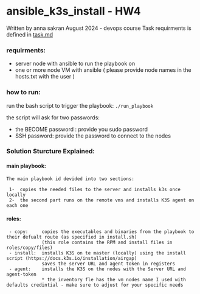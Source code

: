 # ansible_k3s_install  - HW4
Written by anna sakran 
August 2024 - devops course
Task requirments is defined in [task.md](task.md)

### requirments:
  - server node with ansible to run the playbook on 
  - one or more node VM with ansible ( please provide node names in the hosts.txt with the user )
### how to run:
  run the bash script to trigger the playbook:
  ```./run_playbook ``` 

  the script will ask for two passwords:
  - the BECOME password : provide you sudo password
  - SSH password:  provide the password to connect to the nodes

### Solution Sturcture Explained:
 #### main playbook:
    The main playbook id devided into two sections:

     1-  copies the needed files to the server and installs k3s once locally
     2-  the second part runs on the remote vms and installs K3S agent on each one

 #### roles:
     - copy:     copies the executables and binaries from the playbook to their defualt route (as specified in install.sh)
                 (this role contains the RPM and install files in roles/copy/files)
     - install:  installs K3S on te master (locally) using the install script (https://docs.k3s.io/installation/airgap)
                 saves the server URL and agent token in registers
     - agent:    installs the K3S on the nodes with the Server URL and agent-token
                 * the inventory fle has the vm nodes name I used with defaults credintial - make sure to adjust for your specific needs
                
